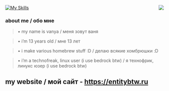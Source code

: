 [![My Skills](https://skillicons.dev/icons?i=py,html,css,linux,ps,ae,lua)](https://entitybtw.ru)
<img src="https://github-readme-stats.vercel.app/api?username=entitybtw&show_icons=true&theme=merko&hide_border=true&custom_title=entitybtw%27s%20github%20stats" align="right" />
### about me / обо мне

> • my name is vanya / меня зовут ваня

> • i’m 13 years old / мне 13 лет 

> • i make various homebrew stuff :D / делаю всякие хомбрюшки :D

> • i’m a technofreak, linux user (i use bedrock btw) / я технофрик, линукс юзер (i use bedrock btw)

## my website / мой сайт - https://entitybtw.ru
